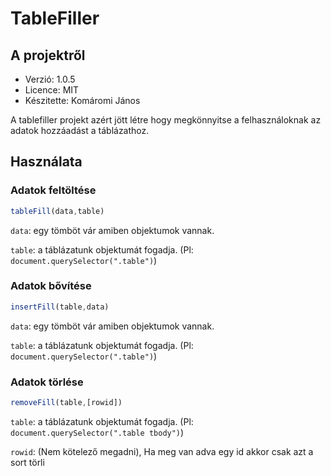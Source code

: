 # TableFiller

## A projektről

- Verzió: 1.0.5
- Licence: MIT
- Készitette: Komáromi János

A tablefiller projekt azért jött létre hogy megkönnyitse a felhasználoknak az adatok hozzáadást a táblázathoz. 

## Használata

### Adatok feltöltése
```javascript
tableFill(data,table)
```
`data`: egy tömböt vár amiben objektumok vannak.

`table`: a táblázatunk objektumát fogadja. (Pl: `document.querySelector(".table")`)

### Adatok bővítése
```javascript
insertFill(table,data)
```
`data`: egy tömböt vár amiben objektumok vannak.

`table`: a táblázatunk objektumát fogadja. (Pl: `document.querySelector(".table")`)


### Adatok törlése

```javascript
removeFill(table,[rowid])
```

`table`: a táblázatunk objektumát fogadja. (Pl: `document.querySelector(".table tbody")`)

`rowid`: (Nem kötelező megadni), Ha meg van adva egy id akkor csak azt a sort törli